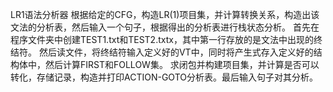 LR1语法分析器
根据给定的CFG，构造LR(1)项目集，并计算转换关系，构造出该文法的分析表，然后输入一个句子，根据得出的分析表进行栈状态分析。
首先在程序文件夹中创建TEST1.txt和TEST2.txtx，其中第一行存放的是文法中出现的终结符。
然后读文件，将终结符输入定义好的VT中，同时将产生式存入定义好的结构体中，然后计算FIRST和FOLLOW集。
求闭包并构建项目集，并计算是否可以转化，存储记录，构造并打印ACTION-GOTO分析表。最后输入句子对其分析。
